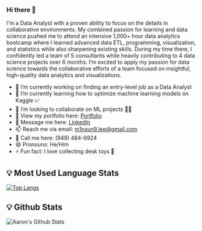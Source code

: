 ### Hi there 👋

I'm a Data Analyst with a proven ability to focus on the details in collaborative environments. My combined passion for learning and data science pushed me to attend an intensive 1,000+ hour data analytics bootcamp where I learned advanced data ETL, programming, visualization, and statistics while also sharpening existing skills. During my time there, I confidently led a team of 5 consultants while heavily contributing to 4 data science projects over 6 months. I’m excited to apply my passion for data science towards the collaborative efforts of a team focused on insightful, high-quality data analytics and visualizations.

- 🔭 I’m currently working on finding an entry-level job as a Data Analyst
- 🌱 I’m currently learning how to optimize machine learning models on Kaggle 📈
- 👯 I’m looking to collaborate on ML projects 🤖🤖
- 📁 View my portfolio here: [Portfolio](https://minsung.me)
- 💬 Message me here: [LinkedIn](https://linkedin.com/in/m1nsun9)
- 📫 Reach me via email: m1nsun9.lee@gmail.com
- 📱 Call me here: (949) 484-6924
- 😄 Pronouns: He/Him
- ⚡ Fun fact: I love collecting desk toys 🧸

## 💡 Most Used Language Stats 

[![Top Langs](https://github-readme-stats.vercel.app/api/top-langs/?username=m1nsun9&layout=compact)](https://github.com/m1nsun9/github-readme-stats)

## 💡 Github Stats 

![Aaron's Github Stats](https://github-readme-stats.vercel.app/api?username=m1nsun9&show_icons=true&theme=dark)
